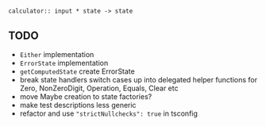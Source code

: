 #

`calculator:: input * state -> state`

## TODO
- `Either` implementation
- `ErrorState` implementation
- `getComputedState` create ErrorState
- break state handlers switch cases up into delegated helper functions for
Zero, NonZeroDigit, Operation, Equals, Clear etc
- move Maybe creation to state factories?
- make test descriptions less generic
- refactor and use `"strictNullchecks": true` in tsconfig
